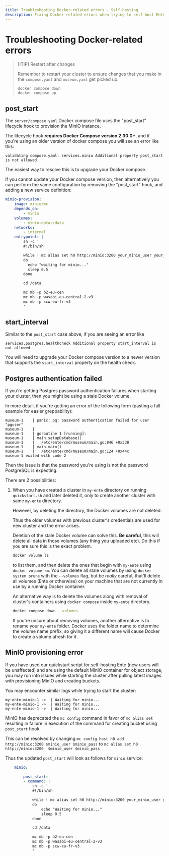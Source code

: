 ```yaml
---
title: Troubleshooting Docker-related errors - Self-hosting
description: Fixing Docker-related errors when trying to self-host Ente
---
```


# Troubleshooting Docker-related errors

> [!TIP] Restart after changes
> 
> Remember to restart your cluster to ensure changes that you make in the
> `compose.yaml` and `museum.yaml` get picked up.
> 
> ``` shell
> docker compose down
> docker compose up
> ```

## post_start

The `server/compose.yaml` Docker compose file uses the "post_start" lifecycle
hook to provision the MinIO instance.

The lifecycle hook **requires Docker Compose version 2.30.0+**, and if you're
using an older version of docker compose you will see an error like this:

```
validating compose.yaml: services.minio Additional property post_start is not allowed
```

The easiest way to resolve this is to upgrade your Docker compose.

If you cannot update your Docker compose version, then alternatively you can
perform the same configuration by removing the "post_start" hook, and adding a
new service definition:

```yaml
minio-provision:
    image: minio/mc
    depends_on:
        - minio
    volumes:
        - minio-data:/data
    networks:
        - internal
    entrypoint: |
        sh -c '
        #!/bin/sh

        while ! mc alias set h0 http://minio:3200 your_minio_user your_minio_pass
        do
          echo "waiting for minio..."
          sleep 0.5
        done

        cd /data

        mc mb -p b2-eu-cen
        mc mb -p wasabi-eu-central-2-v3
        mc mb -p scw-eu-fr-v3
        '
```

## start_interval

Similar to the `post_start` case above, if you are seeing an error like

```
services.postgres.healthcheck Additional property start_interval is not allowed
```

You will need to upgrade your Docker compose version to a newer version that
supports the `start_interval` property on the health check.

## Postgres authentication failed

If you're getting Postgres password authentication failures when starting your
cluster, then you might be using a stale Docker volume.

In more detail, if you're getting an error of the following form (pasting a full
example for easier greppability):

```
museum-1    | panic: pq: password authentication failed for user "pguser"
museum-1    |
museum-1    | goroutine 1 [running]:
museum-1    | main.setupDatabase()
museum-1    |   /etc/ente/cmd/museum/main.go:846 +0x338
museum-1    | main.main()
museum-1    |   /etc/ente/cmd/museum/main.go:124 +0x44c
museum-1 exited with code 2
```

Then the issue is that the password you're using is not the password PostgreSQL is
expecting.

There are 2 possibilities:

1. When you have created  a cluster in `my-ente` directory on
running `quickstart.sh` and later deleted it, only to create
another cluster with same `my-ente` directory.
    
    However, by deleting the directory, the Docker volumes are not deleted.

    Thus the older volumes with previous cluster's credentials are used
    for new cluster and the error arises.

    Deletion of the stale Docker volume can solve this. **Be careful**, this will
    delete all data in those volumes (any thing you uploaded etc). Do this
    if you are sure this is the exact problem.

    ```sh
    docker volume ls
    ```

    to list them, and then delete the ones that begin with `my-ente` using
    `docker volume rm`. You can delete all stale volumes by using
    `docker system prune` with the `--volumes` flag, but be _really_ careful,
    that'll delete all volumes (Ente or otherwise) on your machine that are not
    currently in use by a running Docker container.

    An alternative way is to delete the volumes along with removal of cluster's
    containers using `docker compose` inside `my-ente` directory.

    ```sh
    docker compose down --volumes
    ```

    If you're unsure about removing volumes, another alternative is to rename your
    `my-ente` folder. Docker uses the folder name to determine the volume name
    prefix, so giving it a different name will cause Docker to create a volume
    afresh for it.

## MinIO provisioning error

If you have used our quickstart script for self-hosting Ente (new users will be
unaffected) and are using the default MinIO container for object storage, you
may run into issues while starting the cluster after pulling latest images with
provisioning MinIO and creating buckets.

You may encounter similar logs while trying to start the cluster:

```
my-ente-minio-1 ->  | Waiting for minio...
my-ente-minio-1 ->  | Waiting for minio...
my-ente-minio-1 ->  | Waiting for minio...
```

MinIO has deprecated the `mc config` command in favor of `mc alias set`
resulting in failure in execution of the command for creating bucket using
`post_start` hook.

This can be resolved by changing
`mc config host h0 add http://minio:3200 $minio_user $minio_pass` to
`mc alias set h0 http://minio:3200  $minio_user $minio_pass`

Thus the updated `post_start` will look as follows for `minio` service:

```yaml
    minio:
        ...
        post_start:
        - command: |
            sh -c '
            #!/bin/sh

            while ! mc alias set h0 http://minio:3200 your_minio_user your_minio_pass 2>/dev/null
            do
                echo "Waiting for minio..."
                sleep 0.5
            done

            cd /data

            mc mb -p b2-eu-cen
            mc mb -p wasabi-eu-central-2-v3
            mc mb -p scw-eu-fr-v3
            '
```
